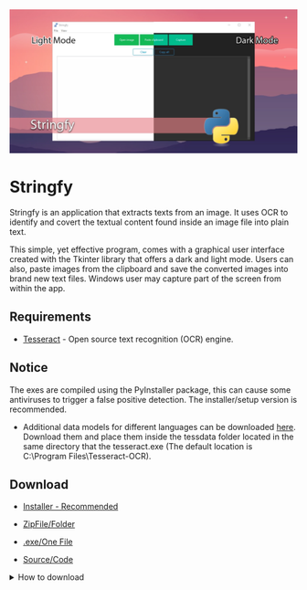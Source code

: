 <div align="center">
<img src="https://github.com/edledesma/Stringfy/blob/main/media/stringfy.webp">
</div>


# Stringfy

  Stringfy is an application that extracts texts from an image. It uses OCR to identify and covert the textual content found inside an image file into plain text.

  This simple, yet effective program, comes with a graphical user interface created with the Tkinter library that offers a dark and light mode.
  Users can also, paste images from the clipboard and save the converted images into brand new text files.
  Windows user may capture part of the screen from within the app.

## __Requirements__

- [Tesseract](https://github.com/UB-Mannheim/tesseract/wiki) - Open source text recognition (OCR) engine.

## __Notice__ 


The exes are compiled using the PyInstaller package, this can cause some antiviruses to trigger a false positive detection.
The installer/setup version is recommended.

- Additional data models for different languages can be downloaded [here](https://github.com/tesseract-ocr/tessdata). Download them and place them inside the tessdata folder located in the same directory that the tesseract.exe (The default location is C:\Program Files\Tesseract-OCR).

## __Download__

- [Installer - Recommended](https://github.com/edledesma/Stringfy/releases)

- [ZipFile/Folder](https://github.com/edledesma/Stringfy/blob/main/PACKAGES/Stringfy.zip)

- [.exe/One File](https://github.com/edledesma/Stringfy/blob/main/PACKAGES/Stringfy.exe)

- [Source/Code](https://github.com/edledesma/Python/tree/main/Stringfy/src/)



<details>

<summary>How to download</summary>


<img src="https://github.com/edledesma/Stringfy/blob/main/media/howto.gif">

</details>
